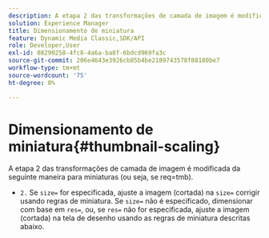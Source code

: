 ```yaml
---
description: A etapa 2 das transformações de camada de imagem é modificada da seguinte maneira para miniaturas (ou seja, se req=tmb).
solution: Experience Manager
title: Dimensionamento de miniatura
feature: Dynamic Media Classic,SDK/API
role: Developer,User
exl-id: 08290258-4fc8-4a6a-ba8f-6bdcd969fa3c
source-git-commit: 206e4643e3926cb85b4be2189743578f88180be7
workflow-type: tm+mt
source-wordcount: '75'
ht-degree: 0%

---
```


# Dimensionamento de miniatura{#thumbnail-scaling}

A etapa 2 das transformações de camada de imagem é modificada da seguinte maneira para miniaturas (ou seja, se req=tmb).

* `2.` Se `size=` for especificada, ajuste a imagem (cortada) na `size=` corrigir usando regras de miniatura. Se `size=` não é especificado, dimensionar com base em `res=`, ou, se `res=` não for especificada, ajuste a imagem (cortada) na tela de desenho usando as regras de miniatura descritas abaixo.
